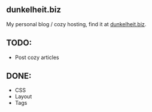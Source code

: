 dunkelheit.biz
------

My personal blog / cozy hosting, find it at [dunkelheit.biz](https://dunkelheit.biz).

## TODO:
+ Post cozy articles

## DONE:
+ CSS
+ Layout
+ Tags
